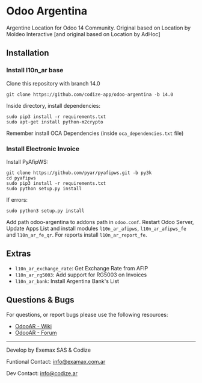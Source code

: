 # Odoo Argentina
Argentine Location for Odoo 14 Community. Original based on Location by Moldeo Interactive [and original based on Location by AdHoc]

## Installation
### Install l10n_ar base

Clone this repository with branch 14.0

```
git clone https://github.com/codize-app/odoo-argentina -b 14.0
```

Inside directory, install dependencies:

```
sudo pip3 install -r requirements.txt
sudo apt-get install python-m2crypto
```

Remember install OCA Dependencies (inside `oca_dependencies.txt` file)

### Install Electronic Invoice

Install PyAfipWS:

```
git clone https://github.com/pyar/pyafipws.git -b py3k
cd pyafipws
sudo pip3 install -r requirements.txt
sudo python setup.py install
```

If errors:

```
sudo python3 setup.py install
```

Add path odoo-argentina to addons path in `odoo.conf`. Restart Odoo Server, Update Apps List and install modules `l10n_ar_afipws`, `l10n_ar_afipws_fe` and `l10n_ar_fe_qr`. For reports install `l10n_ar_report_fe`.

## Extras

* `l10n_ar_exchange_rate`: Get Exchange Rate from AFIP
* `l10n_ar_rg5003`: Add support for RG5003 on Invoices
* `l10n_ar_bank`: Install Argentina Bank's List

## Questions & Bugs

For questions, or report bugs please use the following resources:

* [OdooAR - Wiki](https://github.com/OdooAR/odoo-argentina-doc/wiki)
* [OdooAR - Forum](https://github.com/OdooAR/odoo-argentina-doc/discussions)

---
Develop by Exemax SAS & Codize

Funtional Contact: info@examax.com.ar

Dev Contact: info@codize.ar
